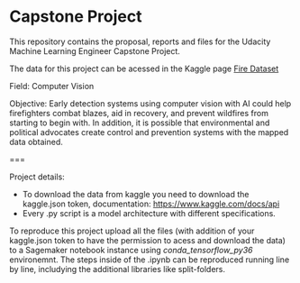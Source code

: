 # Capstone Project 

This repository contains the proposal, reports and files for the Udacity Machine Learning Engineer Capstone Project.

The data for this project can be acessed in the Kaggle page [Fire Dataset](https://www.kaggle.com/phylake1337/fire-dataset)

Field: Computer Vision

Objective: Early detection systems using computer vision with AI could help firefighters combat blazes, aid in recovery, and prevent wildfires from starting to begin with. In addition, it is possible that environmental and political advocates create control and prevention systems with the mapped data obtained.

===

Project details:

- To download the data from kaggle you need to download the kaggle.json token, documentation: https://www.kaggle.com/docs/api
- Every .py script is a model architecture with different specifications.

To reproduce this project upload all the files (with addition of your kaggle.json token to have the permission to acess and download the data) to a Sagemaker notebook instance using *_conda_tensorflow_py36_* environemnt. The steps inside of the .ipynb can be reproduced running line by line, includying the additional libraries like split-folders.

